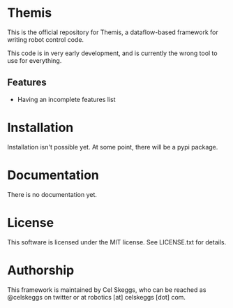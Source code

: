 # Themis

This is the official repository for Themis, a dataflow-based framework for writing robot control code.

This code is in very early development, and is currently the wrong tool to use for everything.

## Features

* Having an incomplete features list

# Installation

Installation isn't possible yet. At some point, there will be a pypi package.

# Documentation

There is no documentation yet.

# License

This software is licensed under the MIT license. See LICENSE.txt for details.

# Authorship

This framework is maintained by Cel Skeggs, who can be reached as @celskeggs on twitter or at robotics [at] celskeggs [dot] com.
